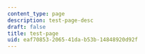 ```yaml
---
content_type: page
description: test-page-desc
draft: false
title: test-page
uid: eaf70853-2065-41da-b53b-14848920d92f
---
```

